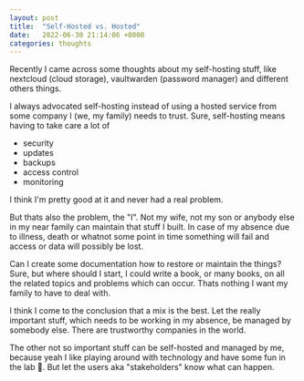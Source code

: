 ```yaml
---
layout: post
title:  "Self-Hosted vs. Hosted"
date:   2022-06-30 21:14:06 +0000
categories: thoughts
---
```


Recently I came across some thoughts about my self-hosting stuff, like nextcloud (cloud storage), vaultwarden (password manager) and different others things.

I always advocated self-hosting instead of using a hosted service from some company I (we, my family) needs to trust.
Sure, self-hosting means having to take care a lot of
- security
- updates
- backups
- access control
- monitoring

I think I'm pretty good at it and never had a real problem.

But thats also the problem, the "I". Not my wife, not my son or anybody else in my near family can maintain that stuff I built. In case of my absence due to illness, death or whatnot some point in time something will fail and access or data will possibly be lost.

Can I create some documentation how to restore or maintain the things? Sure, but where should I start, I could write a book, or many books, on all the related topics and problems which can occur. Thats nothing I want my family to have to deal with.

I think I come to the conclusion that a mix is the best. Let the really important stuff, which needs to be working in my absence, be managed by somebody else. There are trustworthy companies in the world.

The other not so important stuff can be self-hosted and managed by me, because yeah I like playing around with technology and have some fun in the lab 🧪. But let the users aka "stakeholders" know what can happen.